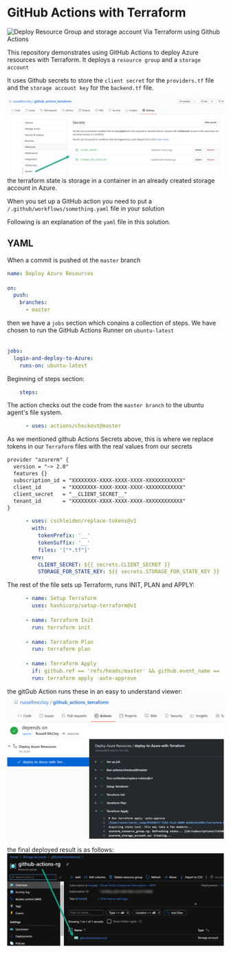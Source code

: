 # GitHub Actions with Terraform

![Deploy Resource Group and storage account Via Terraform using Github Actions](https://github.com/russellmccloy/github_actions_terraform/workflows/Deploy%20Resource%20Group%20Via%20Terraform/badge.svg)

This repository demonstrates using GitHub Actions to deploy Azure resources with Terraform. It deploys a `resource group` and a `storage account`

It uses Github secrets to store the `client secret` for the `providers.tf` file and the `storage account key` for the `backend.tf` file.

![Secrets](readme_images/github-secrets.png)
the terraform state is storage in a container in an already created storage account in Azure.

When you set up a GitHub action you need to put a `/.github/workflows/something.yaml` file in your solution

Following is an explanation of the `yaml` file in this solution.

## YAML

When a commit is pushed ot the `master` branch
```yaml
name: Deploy Azure Resources

on:
  push:
    branches:
      - master
```

then we have a `jobs` section which conains a collection of steps. 
We have chosen to run the GitHub Actions Runner on `ubuntu-latest`

```yaml

jobs:
  login-and-deploy-to-Azure:
    runs-on: ubuntu-latest
```

Beginning of steps section:
```yaml
    steps:
```

The action checks out the code from the `master branch` to the ubuntu agent's file system.

```yaml
      - uses: actions/checkout@master
```

As we mentioned github Actions Secrets above, this is where we replace tokens in our `Terraform` files with the real values from our secrets

```hcl
provider "azurerm" {
  version = "~> 2.0"
  features {}
  subscription_id = "XXXXXXXX-XXXX-XXXX-XXXX-XXXXXXXXXXXX"
  client_id       = "XXXXXXXX-XXXX-XXXX-XXXX-XXXXXXXXXXXX"
  client_secret   = "__CLIENT_SECRET__"
  tenant_id       = "XXXXXXXX-XXXX-XXXX-XXXX-XXXXXXXXXXXX"
}
```

```yaml
      - uses: cschleiden/replace-tokens@v1
        with:
          tokenPrefix: '__'
          tokenSuffix: '__'
          files: '["*.tf"]'
        env:
          CLIENT_SECRET: ${{ secrets.CLIENT_SECRET }}
          STORAGE_FOR_STATE_KEY: ${{ secrets.STORAGE_FOR_STATE_KEY }}
```

The rest of the file sets up Terraform, runs INIT, PLAN and APPLY:

```yaml
      - name: Setup Terraform
        uses: hashicorp/setup-terraform@v1

      - name: Terraform Init
        run: terraform init

      - name: Terraform Plan
        run: terraform plan

      - name: Terraform Apply
        if: github.ref == 'refs/heads/master' && github.event_name == 'push'
        run: terraform apply -auto-approve
```

the gitGub Action runs these in an easy to understand viewer:
![action_running.png](readme_images/action_running.png)


the final deployed result is as follows:
![Deployed](readme_images/az-sa-created.png)